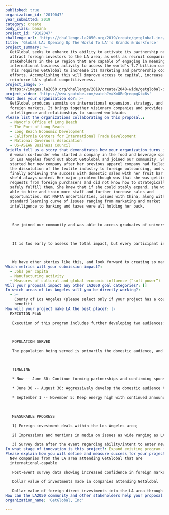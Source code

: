 ```yaml
---
published: true
organization_id: '2019047'
year_submitted: 2019
category: create
body_class: banana
project_id: '9102047'
challenge_url: 'https://challenge.la2050.org/2019/create/getglobal-inc/'
title: 'Global LA: Opening Up The World To LA''s Brands & Workforce'
project_summary: >-
  GetGlobal seeks to enhance its ability to activate its partnership network and
  attract foreign investors to the LA area, as well as recruit companies and
  stakeholders in the LA region that are capable of engaging in meaningful
  international business activity to access the world's 7.7 billion consumers.
  This requires GetGlobal to increase its marketing and partnership coordination
  efforts. Accomplishing this will improve access to capital, increase jobs,
  reinforce LA's global competitiveness.
project_image: >-
  https://images.la2050.org/challenge/2019/create/2048-wide/getglobal-inc.jpg
project_video: 'https://www.youtube.com/watch?v=Xm8BeQreqmg&t=6s'
What does your organization do?: >-
  GetGlobal produces summits on international expansion, strategy, and key
  foreign markets. It brings together visionary companies and provides the
  intelligence and relationships to succeed worldwide.
Please list the organizations collaborating on this proposal.:
  - Mayor’s Office of Long Beach
  - The Port of Long Beach
  - Long Beach Economic Development
  - California Centers for International Trade Development
  - National Governors Association
  - US-ASEAN Business Council
Briefly tell us a story that demonstrates how your organization turns inspiration into impact.: >-
  A woman co-founder who started a company in the food and beverage space here
  in Los Angeles found out about GetGlobal and joined our community. She had
  started her new company after her previous apparel company had failed due to
  the dissolution of the textile industry to foreign outsourcing, and was
  finally achieving the success with domestic sales with her fruit bar products
  she'd always wanted. Her major problem though was that she was getting
  requests from foreign purchasers and did not know how to strategically or
  safely fulfill them. She knew that if she could stably expand, she would be
  able to hire and train more staff and further increase sales and
  opportunities. But NAFTA uncertainties, issues with China, along with the
  standard learning curve of issues ranging from marketing and market
  intelligence to banking and taxes were all holding her back.
   
   
   
   She joined our community and was able to access graduates of universities with international business focuses, banks specializing in trade finance, accounting firms to advise on tax changes, consultants focused on international trade, the many government resources that most companies are unaware of, as well as a range of social media influencers in key markets who in the near future will likely be helping her to develop authentic local appeal in their markets. On top of this, there are two major family conglomerates — one from Southeast Asia and another from the Middle East — who are interested in investing in her company to be able to strategically expand into their respective markets by utilizing their relationships and influence. In terms of confidence-building, our community and resources have given her an open pathway for expanding her company's opportunities in ways that would have taken her a very long time to create on her own. 
   
   
   
   It is too early to assess the total impact, but every participant in this relationship sees greater opportunity. The foreign investors are curious about what else they can access in the LA area, the universities are eager to provide more students and training, and the influencers see LA as a beacon of multidimensional activity for them.
   
   
   
   We have other stories like this, and look forward to creating so many more.
Which metrics will your submission impact?:
  - Jobs per capita
  - Manufacturing activity
  - Measures of cultural and global economic influence (“soft power”)
Will your proposal impact any other LA2050 goal categories?: []
In which areas of Los Angeles will you be directly working?:
  - >-
    County of Los Angeles (please select only if your project has a countywide
    benefit)
How will your project make LA the best place?: |-
  EXECUTION PLAN
   
   Execution of this program includes further developing two audiences: foreign audiences (to invest, collaborate, partner, contribute knowledge, make purchases) and domestic audiences with interesting products or services but who need key relationships, market intelligence and access, capital, and sales to drive growth and hiring. To attract more of both audiences — foreign and domestic — we will need to purchase marketing services and access to contact databases, as well as use the financial buffer that this grant will provide to be able to devote more time to developing both of these audiences rather than focus primarily on raising sponsorship. Since GetGlobal's first edition in 2016, we have developed a network of over 80 partner organizations. Leveraging them properly is mostly an issue of time and effort. 
   
   
   
   POPULATION SERVED
   
   The population being served is primarily the domestic audience, and for this program our focus would be LA area companies that are capable of engaging in meaningful international activity — acting strategically and in sustained fashion in its marketing, sales, and general operation. Typically these are companies above $5 million in annual revenue, but there are exceptions below that threshold. The target persons within those companies are usually founders, chief executives, heads of marketing and sales, supply chain and logistics, CFOs, and anyone else with the word "international" in their title. Secondary beneficiaries of this program would be employees and prospective staff who would be hired either because of inbound foreign investment or expanded sales internationally. 
   
   
   
   TIMELINE
   
   * Now -- June 30: Continue forming partnerships and confirming sponsors; developing the program for the event that increases its appeal.
   
   * June 30 -- August 30: Aggressively develop the domestic audience through online awareness campaigns, personal outreach, meet-ups around LA and Long Beach; develop the foreign participants through leveraging our relationships in the US Commercial Service, National Governors Association, binational trade associations, and other groups.
   
   * September 1 -- November 5: Keep energy high with continued announcements of new speakers and participants, bring together the most energetic members of the community intermittently for pre-summit activities. 
   
   
   
   MEASURABLE PROGRESS
   
   1) Foreign investment deals within the Los Angeles area;
   
   2) Impressions and mentions in media on issues as wide ranging as LA's superior infrastructure and workforce for global interaction, effect of LA area industries on the global economy, trends that begin in LA and spread around the world, changes in perception internationally about LA's social and economic appeal;
   
   3) Survey data after the event regarding ability/intent to enter new markets, growth capital acquired, confidence about international expansion.
In what stage of innovation is this project?: Expand existing program (expanding and continuing ongoing successful projects)
Please explain how you will define and measure success for your project.: >-
  New companies from the LA area attending GetGlobal that are
  international-capable 
   
   Post-event survey data showing increased confidence in foreign market activity 
   
   Dollar value of investments made in companies attending GetGlobal
   
   Dollar value of foreign direct investments into the LA area through GetGlobal
How can the LA2050 community and other stakeholders help your proposal succeed?: []
organization_name: 'GetGlobal, Inc'

---
```

